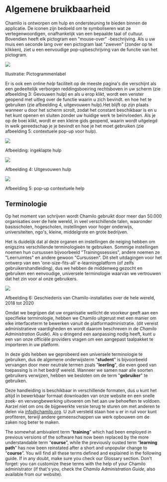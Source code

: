 # Algemene bruikbaarheid

Chamilo is ontworpen om hulp en ondersteuning te bieden binnen de applicatie. De iconen zijn bedoeld om te symboliseren wat ze vertegenwoordigen, onafhankelijk van een bepaalde taal of cultuur. Bovendien heeft elk pictogram een "mouse-over" -beschrijving. Als u uw muis een seconde lang over een pictogram laat "zweven" \(zonder op te klikken\), ziet u een eenvoudige pop-upbeschrijving van de functie van het pictogram.

![](../../.gitbook/assets/images2%20%289%29.png)

Illustratie: Pictogrammenlabel

Er is ook een online _help_ faciliteit op de meeste pagina's die verschijnt als een gedeeltelijk verborgen reddingsboeiring rechtsboven in uw scherm \(zie afbeelding 3: Gevouwen hulp\) en als u erop klikt, wordt een venster geopend met uitleg over de functie waarin u zich bevindt. en hoe het te gebruiken \(zie afbeelding 4, uitgevouwen hulp\).Het blijft op zijn plaats wanneer u door het scherm scrolt, zodat het constant beschikbaar is en u het kunt openen en sluiten zonder uw huidige werk te beïnvloeden. Als je op de boei klikt, wordt er een kleine gids geopend, waarin wordt uitgelegd in welk gereedschap je je bevindt en hoe je het moet gebruiken \(zie afbeelding 5: contextuele pop-up voor hulp\).

![](../../.gitbook/assets/images3%20%2810%29.png)

Afbeelding: ingeklapte hulp

![](../../.gitbook/assets/illustration_4%20%286%29.png)

Afbeelding 4: Uitgevouwen hulp 

![](../../.gitbook/assets/images5%20%2810%29.png)

Afbeelding 5: pop-up contextuele help

## Terminologie <a id="terminology"></a>

Op het moment van schrijven wordt Chamilo gebruikt door meer dan 50.000 organisaties over de hele wereld, in veel verschillende talen, waaronder basisscholen, hogescholen, instellingen voor hoger onderwijs, universiteiten, ngo's, kleine, middelgrote en grote bedrijven.

Het is duidelijk dat al deze organen en instellingen de neiging hebben om enigszins verschillende terminologieën te gebruiken. Sommige instellingen noemen hun cursussen bijvoorbeeld "Trainingssessies", andere noemen ze "Leerruimtes" en andere gewoon "Cursussen". Dit stelt uitdagingen voor het ontwerp van een 'one-size-fits-all' e-learningplatform \(of zelfs gebruikershandleiding\), dus we hebben de middenweg gezocht en gebruiken een eenvoudige, universele terminologie waarvan we vertrouwen dat het zin voor al onze gebruikers.

![](../../.gitbook/assets/images4.png)

Afbeelding 6: Geschiedenis van Chamilo-installaties over de hele wereld, 2018 tot 2020

Omdat we begrijpen dat uw organisatie wellicht de voorkeur geeft aan een specifieke terminologie, hebben we Chamilo uitgerust met een manier om elke interfaceterm te bewerken vanuit de platformadministratie. \(dit vereist administratieve vaardigheden en wordt daarom beschreven in de _Chamilo Administration Guide_\). Als u dringend een aanpassing nodig heeft, kunt u een van onze officiële providers vragen om een aangepast taalpakket te importeren in uw platform.

In deze gids hebben we geprobeerd een universele terminologie te gebruiken, dus de algemene onderwijsterm "**student**" is bijvoorbeeld vervangen door meer neutrale termen zoals "**leerling**", die even goed van toepassing is in het bedrijf wereld. Wanneer we samen naar alle soorten gebruikers verwijzen, hebben we besloten om de term "**gebruiker**" te gebruiken.

Deze handleiding is beschikbaar in verschillende formaten, dus u kunt het altijd in bewerkbaar formaat downloaden van onze website en een snelle zoek- en vervangbewerking uitvoeren om het aan uw behoeften te voldoen. Aarzel niet om ons de bijgewerkte versie terug te sturen om met anderen te delen via info@chamilo.org. U zult versteld staan hoe u er in ruil voor kunt profiteren, terwijl andere gemeenschappen uw werk opbouwen om de zaken nog beter te maken.

The somewhat ambivalent term “**training**” which had been employed in previous versions of the software has now been replaced by the more understandable term “**course**”, while the previously ousted term “**learning path**” has now been reinstated after a short and unpopular change to “**course**”. You will find all these terms defined and explained in the following guide. If in any doubt, make sure you check our Glossary section. Don't forget: you can customize these terms with the help of your Chamilo administrator \(if that's you, check the _Chamilo Administration Guide,_ also available from our website\).

